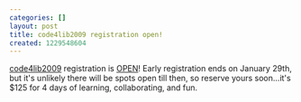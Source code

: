 ```yaml
---
categories: []
layout: post
title: code4lib2009 registration open!
created: 1229548604
---
```

<a href="http://code4lib.org/conference/2009">code4lib2009</a> registration is <a href="https://library.brown.edu/code4libcon09/registration/form/">OPEN</a>! Early registration ends on January 29th, but it's unlikely there will be spots open till then, so reserve yours soon...it's $125 for 4 days of learning, collaborating, and fun.
